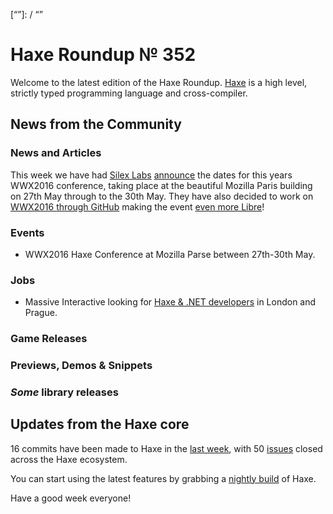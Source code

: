 [_template]: ../templates/roundup.html
[date]: / "2016-01-27 08:45:00"
[modified]: / "2015-01-27 08:45:00"
[published]: / "2015-01-27 08:45:00"
[“”]: / “”

# Haxe Roundup № 352

Welcome to the latest edition of the Haxe Roundup. [Haxe](http://haxe.org/?utm_source=haxe.io) is a high level, strictly typed programming language and cross-compiler.

## News from the Community

### News and Articles

This week we have had [Silex Labs][tw1] [announce][l1]
the dates for this years WWX2016 conference,
taking place at the beautiful Mozilla Paris
building on 27th May through to the 30th May. They have also
decided to work on [WWX2016 through GitHub][l2]
making the event [even more Libre][l3]!

### Events

- WWX2016 Haxe Conference at Mozilla Parse
between 27th-30th May.

### Jobs

- Massive Interactive looking for [Haxe & .NET developers](https://groups.google.com/forum/#!msg/haxelang/rofptaPdRQg/fk661KE3CQAJ) in London and Prague.

### Game Releases



### Previews, Demos & Snippets



### *Some* library releases



## Updates from the Haxe core

16 commits have been made to Haxe in the [last week], with 50 [issues] closed across the Haxe ecosystem.



You can start using the latest features by grabbing a [nightly build] of Haxe.

Have a good week everyone!

[last week]: https://github.com/issues?utf8=%E2%9C%93&q=closed%3A2016-01-25..2016-02-02+org%3Ahaxefoundation+is%3Aclosed+
[issues]: https://github.com/issues?utf8=%E2%9C%93&q=org%3Ahaxefoundation+org%3Aopenfl+org%3Asnowkit+org%3AKTXSoftware+org%3Ahaxeflixel+org%3Ahaxepunk+org%3Anmehost+is%3Aclosed+closed%3A2016-01-25..2016-02-02+
[nightly build]: http://build.haxe.org

[tw1]: https://twitter.com/silexlabs "@silexlabs"

[l3]: https://groups.google.com/d/msg/haxelang/K4vqNXImGuE/abPJXj06CgAJ "WWX2016 Haxe Conference Announcement on the Haxe Mailing List"
[l2]: https://github.com/silexlabs/wwx2016 "WWX2016 Haxe Conference on GitHub"
[l1]: https://twitter.com/silexlabs/status/692730963709788162 "WWX2016 Conference Dates Announcement"
